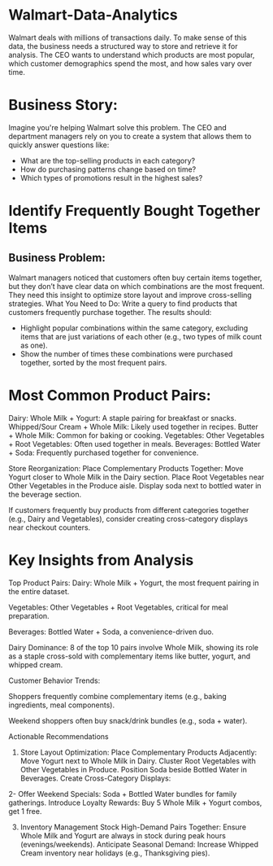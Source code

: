# Walmart-Data-Analytics
Walmart deals with millions of transactions daily. To make sense of this data, the business needs a 
structured way to store and retrieve it for analysis. The CEO wants to understand which products 
are most popular, which customer demographics spend the most, and how sales vary over time.
# Business Story: 
Imagine you're helping Walmart solve this problem. The CEO and department managers rely on you 
to create a system that allows them to quickly answer questions like: 
* What are the top-selling products in each category? 
* How do purchasing patterns change based on time? 
* Which types of promotions result in the highest sales?
# Identify Frequently Bought Together Items 
## Business Problem: 
Walmart managers noticed that customers often buy certain items together, but they don’t have 
clear data on which combinations are the most frequent. They need this insight to optimize store 
layout and improve cross-selling strategies. 
What You Need to Do: 
Write a query to find products that customers frequently purchase together. The results should: 
* Highlight popular combinations within the same category, excluding items that are just 
variations of each other (e.g., two types of milk count as one). 
* Show the number of times these combinations were purchased together, sorted by the 
most frequent pairs.

# Most Common Product Pairs:
Dairy:
Whole Milk + Yogurt: A staple pairing for breakfast or snacks.
Whipped/Sour Cream + Whole Milk: Likely used together in recipes.
Butter + Whole Milk: Common for baking or cooking.
Vegetables:
Other Vegetables + Root Vegetables: Often used together in meals.
Beverages:
Bottled Water + Soda: Frequently purchased together for convenience.

Store Reorganization:
Place Complementary Products Together:
Move Yogurt closer to Whole Milk in the Dairy section.
Place Root Vegetables near Other Vegetables in the Produce aisle.
Display soda next to bottled water in the beverage section.


If customers frequently buy products from different categories together (e.g., Dairy and Vegetables), consider creating cross-category displays near checkout counters.

# Key Insights from Analysis
Top Product Pairs:
Dairy: Whole Milk + Yogurt,  the most frequent pairing in the entire dataset.

Vegetables: Other Vegetables + Root Vegetables, critical for meal preparation.

Beverages: Bottled Water + Soda, a convenience-driven duo.

Dairy Dominance: 8 of the top 10 pairs involve Whole Milk, showing its role as a staple cross-sold with complementary items like butter, yogurt, and whipped cream.

Customer Behavior Trends:

Shoppers frequently combine complementary items (e.g., baking ingredients, meal components).

Weekend shoppers often buy snack/drink bundles (e.g., soda + water).

Actionable Recommendations
1. Store Layout Optimization: 
Place Complementary Products Adjacently:
Move Yogurt next to Whole Milk in Dairy.
Cluster Root Vegetables with Other Vegetables in Produce.
Position Soda beside Bottled Water in Beverages.
Create Cross-Category Displays:

2- Offer Weekend Specials:
Soda + Bottled Water bundles for family gatherings.
Introduce Loyalty Rewards:
Buy 5 Whole Milk + Yogurt combos, get 1 free.


3. Inventory Management
Stock High-Demand Pairs Together:
Ensure Whole Milk and Yogurt are always in stock during peak hours (evenings/weekends).
Anticipate Seasonal Demand:
Increase Whipped Cream inventory near holidays (e.g., Thanksgiving pies).

